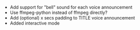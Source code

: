   * Add support for "bell" sound for each voice announcement
  * Use ffmpeg-python instead of ffmpeg directly?
  * Add (optional) x secs padding to TITLE voice announcement
  * Added interactive mode

